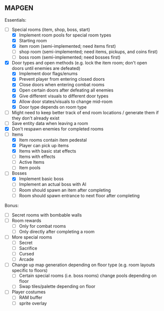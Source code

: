 ## MAPGEN

Essentials:
- [ ] Special rooms (item, shop, boss, start)
    * [X] Implement room pools for special room types
    * [X] Starting room
    * [X] item room (semi-implemented; need items first)
    * [ ] shop room (semi-implemented; need items, pickups, and coins first)
    * [ ] boss room (semi-implemented; need bosses first)
- [X] Door types and open methods (e.g. lock the item room; don't open doors until enemies are defeated)
    * [X] Implement door flags/enums
    * [X] Prevent player from entering closed doors
    * [X] Close doors when entering combat rooms
    * [X] Open certain doors after defeating all enemies
    * [X] Give different visuals to different door types
    * [X] Allow door states/visuals to change mid-room
    * [X] Door type depends on room type
- [ ] Might need to keep better track of end room locations / generate them if they don't already exist
- [ ] Save entity data when leaving a room
- [X] Don't respawn enemies for completed rooms
- [ ] Items
    * [X] Item rooms contain item pedestal
    * [X] Player can pick up items
    * [X] Items with basic stat effects
    * [ ] Items with effects
    * [ ] Active Items
    * [ ] Item pools
- [ ] Bosses
    * [X] Implement basic boss
    * [ ] Implement an actual boss with AI
    * [ ] Room should spawn an item after completing
    * [ ] Room should spawn entrance to next floor after completing

Bonus:
- [ ] Secret rooms with bombable walls
- [ ] Room rewards
    * [ ] Only for combat rooms
    * [ ] Only directly after completing a room
- [ ] More special rooms
    * [ ] Secret
    * [ ] Sacrifice
    * [ ] Cursed
    * [ ] Arcade
- [ ] Change up map generation depending on floor type (e.g. room layouts specific to floors)
    * [ ] Certain special rooms (i.e. boss rooms) change pools depending on floor
    * [ ] Swap tiles/palette depending on floor
- [ ] Player costumes
    * [ ] RAM buffer
    * [ ] sprite overlay